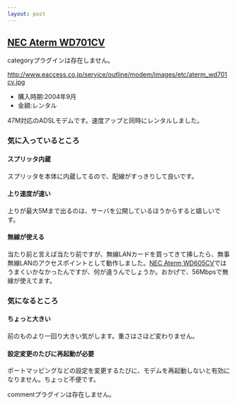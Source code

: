 ```yaml
---
layout: post
---
```

<h2><a href="http://www.aterm.jp/eaccess/701/">NEC Aterm WD701CV</a></h2>
<p><span class="error">categoryプラグインは存在しません。</span></p>
<p><a href="http://www.eaccess.co.jp/service/outline/modem/images/etc/aterm_wd701cv.jpg">http://www.eaccess.co.jp/service/outline/modem/images/etc/aterm_wd701cv.jpg</a></p>
<ul>
<li>購入時期:2004年9月</li>
<li>金額:レンタル</li>
</ul>
<p>47M対応のADSLモデムです。速度アップと同時にレンタルしました。</p>
<h3>気に入っているところ</h3>
<h4>スプリッタ内蔵</h4>
<p>スプリッタを本体に内蔵してるので、配線がすっきりして良いです。</p>
<h4>上り速度が速い</h4>
<p>上りが最大5Mまで出るのは、サーバを公開しているほうからすると嬉しいです。</p>
<h4>無線が使える</h4>
<p>当たり前と言えば当たり前ですが、無線LANカードを買ってきて挿したら、無事無線LANのアクセスポイントとして動作しました。<a href="/?page=NEC+Aterm+WD605CV" class="wikipage">NEC Aterm WD605CV</a>ではうまくいかなかったんですが、何が違うんでしょうか。おかげで、56Mbpsで無線が使えてます。</p>
<h3>気になるところ</h3>
<h4>ちょっと大きい</h4>
<p>前のものより一回り大きい気がします。重さはさほど変わりません。</p>
<h4>設定変更のたびに再起動が必要</h4>
<p>ポートマッピングなどの設定を変更するたびに、モデムを再起動しないと有効になりません。ちょっと不便です。</p>
<p><span class="error">commentプラグインは存在しません。</span> </p>
